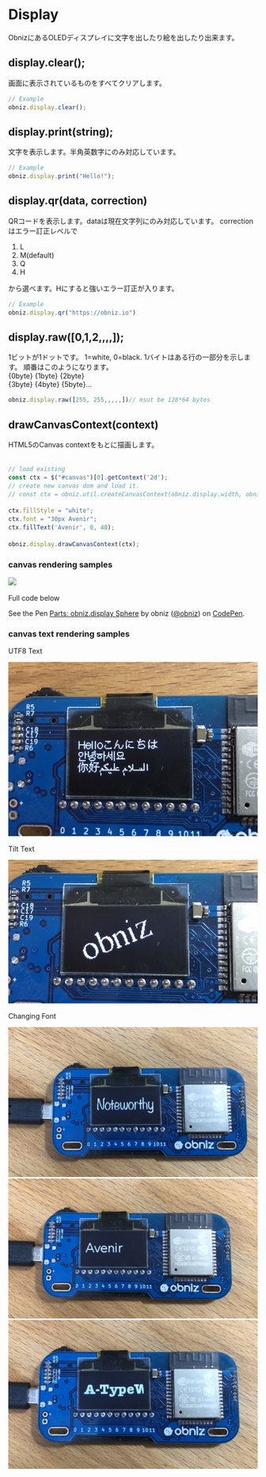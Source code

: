 # Display
ObnizにあるOLEDディスプレイに文字を出したり絵を出したり出来ます。

## display.clear();

画面に表示されているものをすべてクリアします。

```Javascript
// Example
obniz.display.clear();
```
## display.print(string);

文字を表示します。半角英数字にのみ対応しています。

```Javascript
// Example
obniz.display.print("Hello!");
```
## display.qr(data, correction)

QRコードを表示します。dataは現在文字列にのみ対応しています。
correctionはエラー訂正レベルで

1. L
2. M(default)
3. Q
4. H

から選べます。Hにすると強いエラー訂正が入ります。

```Javascript
// Example
obniz.display.qr("https://obniz.io")
```

## display.raw([0,1,2,,,,]);

1ビットが1ドットです。 1=white, 0=black.
1バイトはある行の一部分を示します。
順番はこのようになります。  
{0byte} {1byte} {2byte}  
{3byte} {4byte} {5byte}...  

```javascript
obniz.display.raw([255, 255,,,,,])// msut be 128*64 bytes
```

## drawCanvasContext(context)
HTML5のCanvas contextをもとに描画します。

```javascript

// load existing
const ctx = $("#canvas")[0].getContext('2d');
// create new canvas dom and load it.
// const ctx = obniz.util.createCanvasContext(obniz.display.width, obniz.display.height);

ctx.fillStyle = "white";
ctx.font = "30px Avenir";
ctx.fillText('Avenir', 0, 40);

obniz.display.drawCanvasContext(ctx);
```

### canvas rendering samples
![](./image/obniz_display_sphere.gif)

Full code below

<p data-height="300" data-theme-id="32184" data-slug-hash="yvVdre" data-default-tab="js,result" data-user="obniz" data-embed-version="2" data-pen-title="Parts: obniz.display Sphere" class="codepen">See the Pen <a href="https://codepen.io/obniz/pen/yvVdre/">Parts: obniz.display Sphere</a> by obniz (<a href="https://codepen.io/obniz">@obniz</a>) on <a href="https://codepen.io">CodePen</a>.</p>
<script async src="https://production-assets.codepen.io/assets/embed/ei.js"></script>

### canvas text rendering samples

UTF8 Text

![](./image/obniz_display_samples0.jpg)

Tilt Text

![](./image/obniz_display_samples1.jpg)

Changing Font

![](./image/obniz_display_samples2.jpg)
![](./image/obniz_display_samples3.jpg)
![](./image/obniz_display_samples4.jpg)

